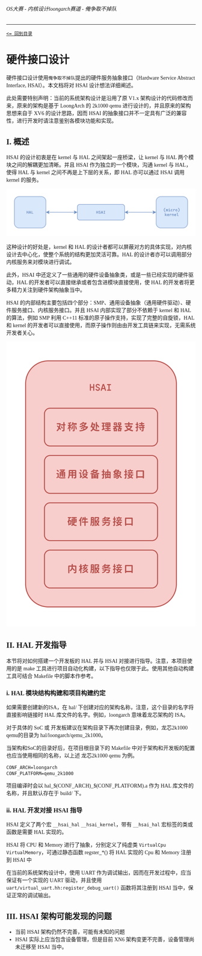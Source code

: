 <font face="Maple Mono SC NF">


###### OS大赛 - 内核设计loongarch赛道 - 俺争取不掉队 

-------------------------------------------------------------

[`<= 回到目录`](../README.md)

# 硬件接口设计

硬件接口设计使用`俺争取不掉队`提出的硬件服务抽象接口（Hardware Service Abstract Interface, HSAI）。本文档将对 HSAI 设计想法详细阐述。

此处需要特别声明：当前的系统架构设计是沿用了原 V1.x 架构设计的代码修改而来，原来的架构是基于 LoongArch 的 2k1000 qemu 进行设计的，并且原来的架构思想来自于 XV6 的设计思路，因而 HSAI 的抽象接口并不一定具有广泛的兼容性，进行开发时请注意鉴别各模块功能和实现。

## I. 概述

HSAI 的设计初衷是在 kernel 与 HAL 之间架起一座桥梁，让 kernel 与 HAL 两个模块之间的解耦更加清晰。并且 HSAI 作为独立的一个模块，沟通 kernel 与 HAL，使得 HAL 与 kernel 之间不再是上下层的关系，即 HAL 亦可以通过 HSAI 调用 kernel 的服务。

![](./img/hsai/hsai-overview.png)

这种设计的好处是，kernel 和 HAL 的设计者都可以屏蔽对方的具体实现，对内核设计去中心化，使整个系统的结构更加灵活可靠。HAL 的设计者亦可以调用部分内核服务来对模块进行调试。

此外，HSAI 中还定义了一些通用的硬件设备抽象类，或是一些已经实现的硬件驱动，HAL 的开发者可以直接继承或者包含进模块直接使用，使 HAL 的开发者将更多精力关注到硬件架构抽象当中。

HSAI 的内部结构主要包括四个部分：SMP、通用设备抽象（通用硬件驱动）、硬件服务接口、内核服务接口。并且 HSAI 内部实现了部分不依赖于 kernel 和 HAL 的算法，例如 SMP 利用 C++11 标准的原子操作支持，实现了完整的自旋锁，HAL 和 kernel 的开发者可以直接使用，而原子操作则由由开发工具链来实现，无需系统开发者关心。

![](./img/hsai/hsai-architecture.png)

## II. HAL 开发指导

本节将对如何搭建一个开发板的 HAL 并与 HSAI 对接进行指导。注意，本项目使用的是 make 工具进行项目自动化构建，以下指导也仅限于此。使用其他自动构建工具可结合 Makefile 中的脚本作参考。

### i. HAL 模块结构构建和项目构建约定

如果需要创建新的ISA，在 hal/ 下创建对应的架构名称，注意，这个目录的名字将直接影响链接时 HAL 库文件的名字。例如，loongarch 意味着龙芯架构的 ISA。

对于具体的 SoC 或 开发板建议在架构目录下再次创建目录，例如，龙芯2k1000 qemu的目录为 hal/loongarch/qemu_2k1000。

当架构和SoC的目录好后，在项目根目录下的 Makefile 中对于架构和开发板的配置也应当使用相同的名称，以上述 龙芯2k1000 qemu 为例。

	CONF_ARCH=loongarch
	CONF_PLATFORM=qemu_2k1000

项目编译时会以 hal_\$(CONF_ARCH)_\$(CONF_PLATFORM).a 作为 HAL 库文件的名称，并且默认存在于 build/ 下。

### ii. HAL 开发对接 HSAI 指导

HSAI 定义了两个宏 `__hsai_hal` `__hsai_kernel`，带有 `__hsai_hal` 宏标签的类或函数是需要 HAL 实现的。

HSAI 将 CPU 和 Memory 进行了抽象，分别定义了纯虚类 `VirtualCpu` `VirtualMemory`，可通过静态函数 regster_*() 将 HAL 实现的 Cpu 和 Memory 注册到 HSAI 中

在当前的系统架构设计中，使用 UART 作为调试输出，因而在开发过程中，应当保证有一个实现的 UART 驱动，并且使用 `uart/virtual_uart.hh:register_debug_uart()` 函数将其注册到 HSAI 当中，保证正常的调试输出。

## III. HSAI 架构可能发现的问题

- 当前 HSAI 架构仍然不完善，可能有未知的问题
- HSAI 实际上应当包含设备管理，但是目前 XN6 架构变更不完善，设备管理尚未迁移至 HSAI 当中。
